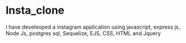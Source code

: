 # Insta_clone
I have develeoped a instagram application using javascript, express js, Node Js, postgres sql, Sequelize, EJS, CSS, HTML and Jquery
